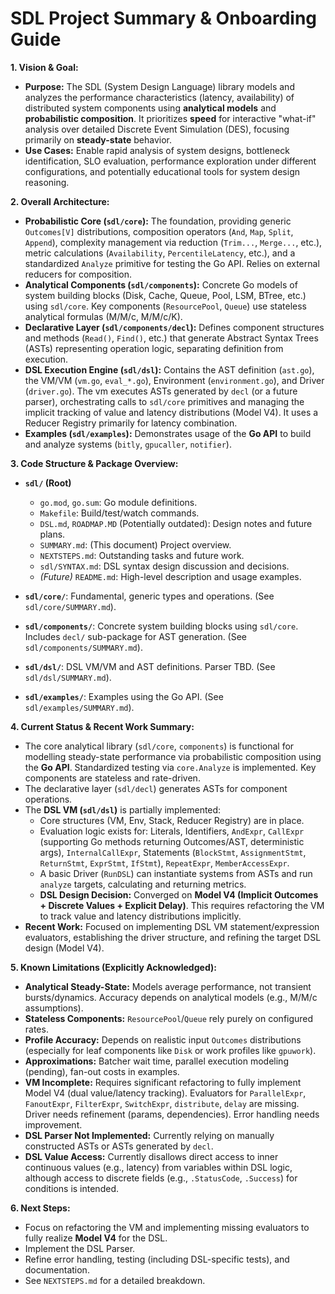 # SDL Project Summary & Onboarding Guide

**1. Vision & Goal:**

*   **Purpose:** The SDL (System Design Language) library models and analyzes the performance characteristics (latency, availability) of distributed system components using **analytical models** and **probabilistic composition**. It prioritizes **speed** for interactive "what-if" analysis over detailed Discrete Event Simulation (DES), focusing primarily on **steady-state** behavior.
*   **Use Cases:** Enable rapid analysis of system designs, bottleneck identification, SLO evaluation, performance exploration under different configurations, and potentially educational tools for system design reasoning.

**2. Overall Architecture:**

*   **Probabilistic Core (`sdl/core`):** The foundation, providing generic `Outcomes[V]` distributions, composition operators (`And`, `Map`, `Split`, `Append`), complexity management via reduction (`Trim...`, `Merge...`, etc.), metric calculations (`Availability`, `PercentileLatency`, etc.), and a standardized `Analyze` primitive for testing the Go API. Relies on external reducers for composition.
*   **Analytical Components (`sdl/components`):** Concrete Go models of system building blocks (Disk, Cache, Queue, Pool, LSM, BTree, etc.) using `sdl/core`. Key components (`ResourcePool`, `Queue`) use stateless analytical formulas (M/M/c, M/M/c/K).
*   **Declarative Layer (`sdl/components/decl`):** Defines component structures and methods (`Read()`, `Find()`, etc.) that generate Abstract Syntax Trees (ASTs) representing operation logic, separating definition from execution.
*   **DSL Execution Engine (`sdl/dsl`):** Contains the AST definition (`ast.go`), the VM/VM (`vm.go`, `eval_*.go`), Environment (`environment.go`), and Driver (`driver.go`). The vm executes ASTs generated by `decl` (or a future parser), orchestrating calls to `sdl/core` primitives and managing the implicit tracking of value and latency distributions (Model V4). It uses a Reducer Registry primarily for latency combination.
*   **Examples (`sdl/examples`):** Demonstrates usage of the **Go API** to build and analyze systems (`bitly`, `gpucaller`, `notifier`).

**3. Code Structure & Package Overview:**

*   **`sdl/` (Root)**
    *   `go.mod`, `go.sum`: Go module definitions.
    *   `Makefile`: Build/test/watch commands.
    *   `DSL.md`, `ROADMAP.MD` (Potentially outdated): Design notes and future plans.
    *   `SUMMARY.md`: (This document) Project overview.
    *   `NEXTSTEPS.md`: Outstanding tasks and future work.
    *   `sdl/SYNTAX.md`: DSL syntax design discussion and decisions.
    *   *(Future)* `README.md`: High-level description and usage examples.

*   **`sdl/core/`**: Fundamental, generic types and operations. (See `sdl/core/SUMMARY.md`).
*   **`sdl/components/`**: Concrete system building blocks using `sdl/core`. Includes `decl/` sub-package for AST generation. (See `sdl/components/SUMMARY.md`).
*   **`sdl/dsl/`**: DSL VM/VM and AST definitions. Parser TBD. (See `sdl/dsl/SUMMARY.md`).
*   **`sdl/examples/`**: Examples using the Go API. (See `sdl/examples/SUMMARY.md`).

**4. Current Status & Recent Work Summary:**

*   The core analytical library (`sdl/core`, `components`) is functional for modelling steady-state performance via probabilistic composition using the **Go API**. Standardized testing via `core.Analyze` is implemented. Key components are stateless and rate-driven.
*   The declarative layer (`sdl/decl`) generates ASTs for component operations.
*   The **DSL VM (`sdl/dsl`)** is partially implemented:
    *   Core structures (VM, Env, Stack, Reducer Registry) are in place.
    *   Evaluation logic exists for: Literals, Identifiers, `AndExpr`, `CallExpr` (supporting Go methods returning Outcomes/AST, deterministic args), `InternalCallExpr`, Statements (`BlockStmt`, `AssignmentStmt`, `ReturnStmt`, `ExprStmt`, `IfStmt`), `RepeatExpr`, `MemberAccessExpr`.
    *   A basic Driver (`RunDSL`) can instantiate systems from ASTs and run `analyze` targets, calculating and returning metrics.
    *   **DSL Design Decision:** Converged on **Model V4 (Implicit Outcomes + Discrete Values + Explicit Delay)**. This requires refactoring the VM to track value and latency distributions implicitly.
*   **Recent Work:** Focused on implementing DSL VM statement/expression evaluators, establishing the driver structure, and refining the target DSL design (Model V4).

**5. Known Limitations (Explicitly Acknowledged):**

*   **Analytical Steady-State:** Models average performance, not transient bursts/dynamics. Accuracy depends on analytical models (e.g., M/M/c assumptions).
*   **Stateless Components:** `ResourcePool`/`Queue` rely purely on configured rates.
*   **Profile Accuracy:** Depends on realistic input `Outcomes` distributions (especially for leaf components like `Disk` or work profiles like `gpuwork`).
*   **Approximations:** Batcher wait time, parallel execution modeling (pending), fan-out costs in examples.
*   **VM Incomplete:** Requires significant refactoring to fully implement Model V4 (dual value/latency tracking). Evaluators for `ParallelExpr`, `FanoutExpr`, `FilterExpr`, `SwitchExpr`, `distribute`, `delay` are missing. Driver needs refinement (params, dependencies). Error handling needs improvement.
*   **DSL Parser Not Implemented:** Currently relying on manually constructed ASTs or ASTs generated by `decl`.
*   **DSL Value Access:** Currently disallows direct access to inner continuous values (e.g., latency) from variables within DSL logic, although access to discrete fields (e.g., `.StatusCode`, `.Success`) for conditions is intended.

**6. Next Steps:**

*   Focus on refactoring the VM and implementing missing evaluators to fully realize **Model V4** for the DSL.
*   Implement the DSL Parser.
*   Refine error handling, testing (including DSL-specific tests), and documentation.
*   See `NEXTSTEPS.md` for a detailed breakdown.
